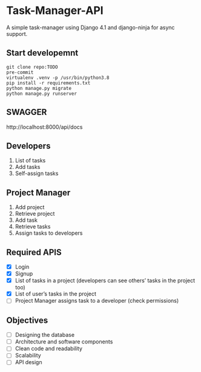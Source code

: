 # Task-Manager-API

A simple task-manager using Django 4.1 and django-ninja for async support.

## Start developemnt

```
git clone repo:TODO
pre-commit
virtualenv .venv -p /usr/bin/python3.8
pip install -r requirements.txt
python manage.py migrate
python manage.py runserver
```

## SWAGGER

http://localhost:8000/api/docs

## Developers

1. List of tasks
2. Add tasks
3. Self-assign tasks

## Project Manager

1. Add project
2. Retrieve project
3. Add task
4. Retrieve tasks
5. Assign tasks to developers

## Required APIS

- [x] Login
- [x] Signup
- [x] List of tasks in a project (developers can see others’ tasks in the project too)
- [x] List of user’s tasks in the project
- [ ] Project Manager assigns task to a developer (check permissions)

## Objectives

- [ ] Designing the database
- [ ] Architecture and software components
- [ ] Clean code and readability
- [ ] Scalability
- [ ] API design
